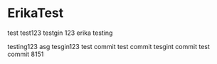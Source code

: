 # ErikaTest

test
test123
testgin 123
erika testing

testing123   asg
tesgin123
test commit
test commit
tesgint commit
test commit 8151
